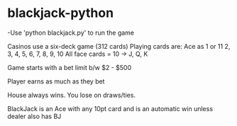 # blackjack-python
-Use 'python blackjack.py' to run the game

Casinos use a six-deck game (312 cards)
Playing cards are:
Ace as 1 or 11
2, 3, 4, 5, 6, 7, 8, 9, 10
All face cards = 10  -> J, Q, K

Game starts with a bet limit b/w $2 - $500

Player earns as much as they bet

House always wins. You lose on draws/ties.

BlackJack is an Ace with any 10pt card and is an automatic win unless dealer also has BJ
